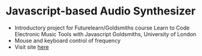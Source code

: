 # Javascript-based Audio Synthesizer

* Introductory project for Futurelearn/Goldsmiths course  Learn to Code Electronic Music Tools with Javascript Goldsmiths, University of London
* Mouse and keyboard control of frequency 
* Visit site [here](http://danstrong.tech/basic-javascript-synthesizer/)
